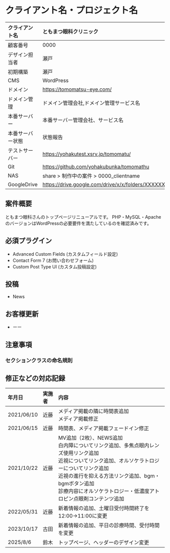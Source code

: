 
# クライアント名・プロジェクト名

|クライアント名|ともまつ眼科クリニック|
|:---|:---|
|顧客番号|0000|
|デザイン担当者|瀬戸|
|初期構築|瀬戸|
|CMS | WordPress|
|ドメイン|https://tomomatsu-eye.com/|
|ドメイン管理|ドメイン管理会社,ドメイン管理サービス名|
| 本番サーバー |本番サーバー管理会社、サービス名|
|本番サーバー状態|状態報告|
|テストサーバー|https://yohakutest.xsrv.jp/tomomatu/|
|Git|https://github.com/yohakubunka/tomomathu|
|NAS|share > 制作中の案件 > 0000\_clientname|
|GoogleDrive|https://drive.google.com/drive/x/x/folders/XXXXXXXXXXXXXXXXXXXXXXXXXXXXXX|


## 案件概要
ともまつ眼科さんのトップページリニューアルです。 
PHP・MySQL・ApacheのバージョンはWordPressの必要要件を満たしているのを確認済みです。


## 必須プラグイン

- Advanced Custom Fields (カスタムフィールド設定)
- Contact Form 7 (お問い合わせフォーム)
- Custom Post Type UI (カスタム投稿設定)

## 投稿

- News

## お客様更新

- ーー

## 注意事項

### セクションクラスの命名規則


## 修正などの対応記録
|年月日|実施者|内容|
|:--|:--|:--|
| 2021/06/10 | 近藤   | メディア掲載の隣に時間表追加<br>メディア掲載修正                                                                                                                                                                           |
| 2021/06/15 | 近藤   | 時間表、メディア掲載フェードイン修正                                                                                                                                                                           |
| 2021/10/22 | 近藤   | MV追加（2枚）、NEWS追加<br>白内障についてリンク追加、多焦点眼内レンズ使用リンク追加<br>近視についてリンク追加、オルソケラトロジーについてリンク追加<br>近視の進行を抑える方法リンク追加、bgm・bgmボタン追加<br>診療内容にオルソケラトロジー・低濃度アトロピン点眼剤コンテンツ追加                                                                                                                                                                           |
| 2022/05/31 | 近藤   | 新着情報の追加、土曜日受付時間終了を12:00→11:00に変更|
| 2023/10/17 | 古田   | 新着情報の追加、平日の診療時間、受付時間を変更|
| 2025/8/6 | 鈴木   | トップページ、ヘッダーのデザイン変更|
